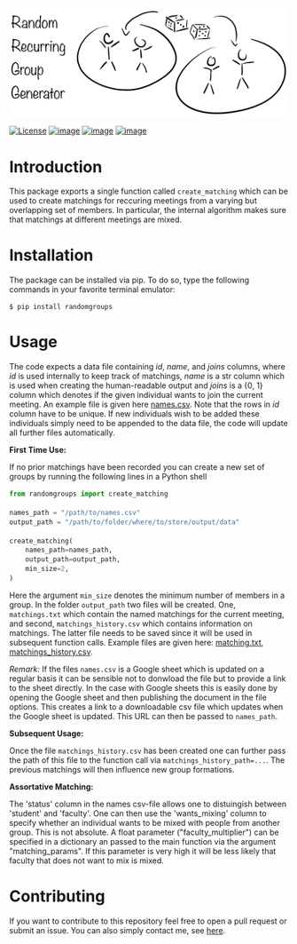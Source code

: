 ![image](.image.png)

[![License](https://img.shields.io/badge/License-MIT-yellow.svg)](https://opensource.org/licenses/MIT)
[![image](https://img.shields.io/badge/code%20style-black-000000.svg)](https://github.com/psf/black)
[![image](https://codecov.io/gh/timmens/random-grouping/branch/main/graph/badge.svg)](https://codecov.io/gh/timmens/random-grouping)
[![image](https://results.pre-commit.ci/badge/github/timmens/random-grouping/main.svg)](https://github.com/timmens/randomg-grouping/actions?query=branch%3Amain)

# Introduction

This package exports a single function called `create_matching` which can be used to
create matchings for reccuring meetings from a varying but overlapping set of members.
In particular, the internal algorithm makes sure that matchings at different meetings
are mixed.

# Installation

The package can be installed via pip. To do so, type the following commands in your
favorite terminal emulator:

```console
$ pip install randomgroups
```

# Usage

The code expects a data file containing *id*, *name*, and *joins* columns, where *id* is
used internally to keep track of matchings, *name* is a str column which is used when
creating the human-readable output and *joins* is a {0, 1} column which denotes if the
given individual wants to join the current meeting. An example file is given here
[names.csv](https://github.com/timmens/random-grouping/blob/main/tests/data/names.csv).
Note that the rows in *id* column have to be unique. If new individuals wish to be added
these individuals simply need to be appended to the data file, the code will update all
further files automatically.

**First Time Use:**

If no prior matchings have been recorded you can create a new set of groups by running
the following lines in a Python shell

```python
from randomgroups import create_matching

names_path = "/path/to/names.csv"
output_path = "/path/to/folder/where/to/store/output/data"

create_matching(
    names_path=names_path,
    output_path=output_path,
    min_size=2,
)
```

Here the argument `min_size` denotes the minimum number of members in a group. In the
folder `output_path` two files will be created. One, `matchings.txt` which contain the
named matchings for the current meeting, and second, `matchings_history.csv` which
contains information on matchings. The latter file needs to be saved since it will be
used in subsequent function calls. Example files are given here:
[matching.txt](https://github.com/timmens/random-grouping/blob/main/tests/data/matching.txt),
[matchings_history.csv](https://github.com/timmens/random-grouping/blob/main/tests/data/matchings_history.csv).

*Remark:* If the files `names.csv` is a Google sheet which is updated on a regular basis
it can be sensible not to donwload the file but to provide a link to the sheet directly.
In the case with Google sheets this is easily done by opening the Google sheet and then
publishing the document in the file options. This creates a link to a downloadable csv
file which updates when the Google sheet is updated. This URL can then be passed to
`names_path`.

**Subsequent Usage:**

Once the file `matchings_history.csv` has been created one can further pass the path of
this file to the function call via `matchings_history_path=...`. The previous matchings
will then influence new group formations.

**Assortative Matching:**

The 'status' column in the names csv-file allows one to distuingish between 'student'
and 'faculty'. One can then use the 'wants_mixing' column to specify whether an
individual wants to be mixed with people from another group. This is not absolute. A
float parameter ("faculty_multiplier") can be specified in a dictionary an passed to the
main function via the argument "matching_params". If this parameter is very high it will
be less likely that faculty that does not want to mix is mixed.

# Contributing

If you want to contribute to this repository feel free to open a pull request or submit
an issue. You can also simply contact me, see [here](https://github.com/timmens).

